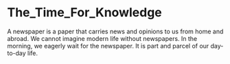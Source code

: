 # The_Time_For_Knowledge
A newspaper is a paper that carries news and opinions to us from home and abroad. We cannot imagine modern life without newspapers. In the morning, we eagerly wait for the newspaper. It is part and parcel of our day-to-day life.
